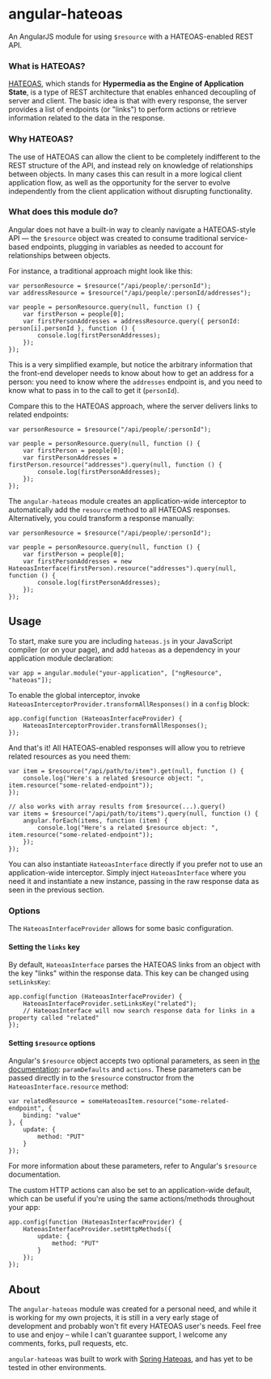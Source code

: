angular-hateoas
===============

An AngularJS module for using `$resource` with a HATEOAS-enabled REST API.

### What is HATEOAS?

[HATEOAS](http://en.wikipedia.org/wiki/HATEOAS), which stands for **Hypermedia as the Engine of Application State**, is a type of REST architecture that enables enhanced decoupling of server and client. The basic idea is that with every response, the server provides a list of endpoints (or "links") to perform actions or retrieve information related to the data in the response.

### Why HATEOAS?

The use of HATEOAS can allow the client to be completely indifferent to the REST structure of the API, and instead rely on knowledge of relationships between objects. In many cases this can result in a more logical client application flow, as well as the opportunity for the server to evolve independently from the client application without disrupting functionality.

### What does this module do?

Angular does not have a built-in way to cleanly navigate a HATEOAS-style API — the `$resource` object was created to consume traditional service-based endpoints, plugging in variables as needed to account for relationships between objects.

For instance, a traditional approach might look like this:

	var personResource = $resource("/api/people/:personId");
	var addressResource = $resource("/api/people/:personId/addresses");

	var people = personResource.query(null, function () {
		var firstPerson = people[0];
		var firstPersonAddresses = addressResource.query({ personId: person[i].personId }, function () {
			console.log(firstPersonAddresses);
		});
	});

This is a very simplified example, but notice the arbitrary information that the front-end developer needs to know about how to get an address for a person: you need to know where the `addresses` endpoint is, and you need to know what to pass in to the call to get it (`personId`).

Compare this to the HATEOAS approach, where the server delivers links to related endpoints:

	var personResource = $resource("/api/people/:personId");

	var people = personResource.query(null, function () {
		var firstPerson = people[0];
		var firstPersonAddresses = firstPerson.resource("addresses").query(null, function () {
			console.log(firstPersonAddresses);
		});
	});

The `angular-hateoas` module creates an application-wide interceptor to automatically add the `resource` method to all HATEOAS responses. Alternatively, you could transform a response manually:

	var personResource = $resource("/api/people/:personId");

	var people = personResource.query(null, function () {
		var firstPerson = people[0];
		var firstPersonAddresses = new HateoasInterface(firstPerson).resource("addresses").query(null, function () {
			console.log(firstPersonAddresses);
		});
	});


Usage
-----

To start, make sure you are including `hateoas.js` in your JavaScript compiler (or on your page), and add `hateoas` as a dependency in your application module declaration:

	var app = angular.module("your-application", ["ngResource", "hateoas"]);

To enable the global interceptor, invoke `HateoasInterceptorProvider.transformAllResponses()` in a `config` block:

	app.config(function (HateoasInterfaceProvider) {
		HateoasInterceptorProvider.transformAllResponses();
	});

And that's it! All HATEOAS-enabled responses will allow you to retrieve related resources as you need them:

	var item = $resource("/api/path/to/item").get(null, function () {
		console.log("Here's a related $resource object: ", item.resource("some-related-endpoint"));
	});

	// also works with array results from $resource(...).query()
	var items = $resource("/api/path/to/items").query(null, function () {
		angular.forEach(items, function (item) {
			console.log("Here's a related $resource object: ", item.resource("some-related-endpoint"));
		});
	});

You can also instantiate `HateoasInterface` directly if you prefer not to use an application-wide interceptor. Simply inject `HateoasInterface` where you need it and instantiate a new instance, passing in the raw response data as seen in the previous section.

### Options

The `HateoasInterfaceProvider` allows for some basic configuration.

#### Setting the `links` key

By default, `HateoasInterface` parses the HATEOAS links from an object with the key "links" within the response data. This key can be changed using `setLinksKey`:

	app.config(function (HateoasInterfaceProvider) {
		HateoasInterfaceProvider.setLinksKey("related");
		// HateoasInterface will now search response data for links in a property called "related"
	});

#### Setting `$resource` options

Angular's `$resource` object accepts two optional parameters, as seen in [the documentation](http://docs.angularjs.org/api/ngResource.$resource): `paramDefaults` and `actions`. These parameters can be passed directly in to the `$resource` constructor from the `HateoasInterface.resource` method:

	var relatedResource = someHateoasItem.resource("some-related-endpoint", {
		binding: "value"
	}, {
		update: {
			method: "PUT"
		}
	});

For more information about these parameters, refer to Angular's `$resource` documentation.

The custom HTTP actions can also be set to an application-wide default, which can be useful if you're using the same actions/methods throughout your app:

	app.config(function (HateoasInterfaceProvider) {
		HateoasInterfaceProvider.setHttpMethods({
			update: {
				method: "PUT"
			}
		});
	});


About
-----

The `angular-hateoas` module was created for a personal need, and while it is working for my own projects, it is still in a very early stage of development and probably won't fit every HATEOAS user's needs. Feel free to use and enjoy – while I can't guarantee support, I welcome any comments, forks, pull requests, etc.

`angular-hateoas` was built to work with [Spring Hateoas](https://github.com/SpringSource/spring-hateoas), and has yet to be tested in other environments.